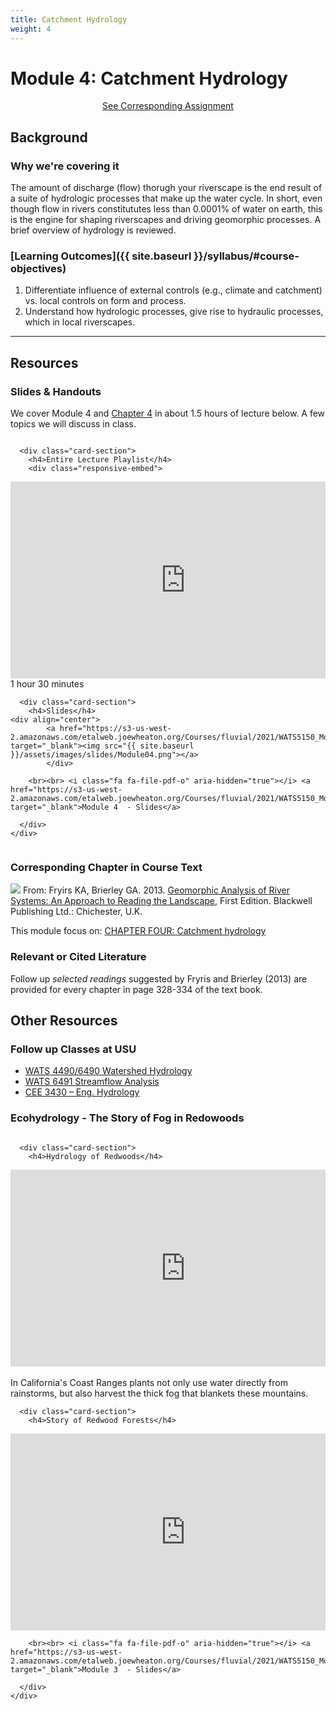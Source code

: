 ```yaml
---
title: Catchment Hydrology
weight: 4
---
```

# Module 4: Catchment Hydrology

<div align="center">
<a class="button secondary" href="{{ site.baseurl }}/Assignments/module-04_bingo.html"><i class="fa fa-share" aria-hidden="true"></i> See Corresponding Assignment <i class="fa fa-leanpub" aria-hidden="true"></i></a></div>

## Background

### Why we're covering it

The amount of discharge (flow) thorugh your riverscape is the end result of a suite of hydrologic processes that make up the water cycle. In short, even though flow in rivers constitututes less than 0.0001% of water on earth, this is the engine for shaping riverscapes and driving geomorphic processes. A brief overview of hydrology is reviewed. 

### [Learning Outcomes]({{ site.baseurl }}/syllabus/#course-objectives)

1. Differentiate influence of external controls (e.g., climate and catchment) vs. local controls on form and process. 
2. Understand how hydrologic processes, give rise to hydraulic processes, which in local riverscapes.


------

## Resources

### Slides & Handouts
We cover Module 4 and [Chapter 4](https://ebookcentral-proquest-com.dist.lib.usu.edu/lib/usu/reader.action?docID=1032536&ppg=60)  in about 1.5 hours of lecture below. A few topics we will discuss in class. 

<div class="row small-up-2 medium-up-2">


  <div class="column">
    <div class="card">


      <div class="card-section">
        <h4>Entire Lecture Playlist</h4>
        <div class="responsive-embed"> 

<iframe width="560" height="315" src="https://www.youtube.com/embed/videoseries?list=PL0ZiZg4rilzKChBdzwkmdrwW5bU8pMbnd" frameborder="0" allow="autoplay; encrypted-media" allowfullscreen></iframe>
<br>


</div>
<i class="fa fa-clock-o" aria-hidden="true"></i> 1 hour 30 minutes <i class="fa fa-youtube-play" aria-hidden="true"></i>
      </div>
    </div>
  </div>

  <div class="column">
    <div class="card">


      <div class="card-section">
        <h4>Slides</h4>
    <div align="center">
        	<a href="https://s3-us-west-2.amazonaws.com/etalweb.joewheaton.org/Courses/fluvial/2021/WATS5150_Module_04_Hydrology.pdf" target="_blank"><img src="{{ site.baseurl }}/assets/images/slides/Module04.png"></a>
        	</div>
        
        <br><br> <i class="fa fa-file-pdf-o" aria-hidden="true"></i> <a href="https://s3-us-west-2.amazonaws.com/etalweb.joewheaton.org/Courses/fluvial/2021/WATS5150_Module_04_Hydrology.pdf" target="_blank">Module 4  - Slides</a>
        
      </div>
    </div>

  </div>
</div>

### Corresponding Chapter in Course Text
<a href="https://www.wiley.com/en-au/Geomorphic+Analysis+of+River+Systems%3A+An+Approach+to+Reading+the+Landscape-p-9781405192743"><img class="float-right" src="{{ site.baseurl }}/assets/images/covers/ReadingLandscape.png"></a>  From:
Fryirs KA, Brierley GA. 2013. [Geomorphic Analysis of River Systems: An Approach to Reading the Landscape](https://www.wiley.com/en-au/Geomorphic+Analysis+of+River+Systems%3A+An+Approach+to+Reading+the+Landscape-p-9781405192743), First Edition.  Blackwell Publishing Ltd.: Chichester, U.K.

This module focus on:  [CHAPTER FOUR: Catchment hydrology](https://ebookcentral-proquest-com.dist.lib.usu.edu/lib/usu/reader.action?docID=1032536&ppg=60)



### Relevant or Cited Literature
Follow up *selected readings* suggested by Fryris and Brierley (2013) are provided for every chapter in page 328-334 of the text book. 



## Other Resources

### Follow up Classes at USU
- [WATS 4490/6490 Watershed Hydrology](https://qcnr.usu.edu/pdfs/syllabi/WATS_4490_6490_6491_SWH_syllabus_2020_final.pdf)
- [WATS 6491 Streamflow Analysis](https://qcnr.usu.edu/pdfs/syllabi/WATS_4490_6490_6491_SWH_syllabus_2020_final.pdf)
- [CEE 3430 – Eng. Hydrology](https://catalog.usu.edu/preview_course_nopop.php?catoid=12&coid=88369)


### Ecohydrology - The Story of Fog in Redowoods

<div class="row small-up-2 medium-up-2">


  <div class="column">
    <div class="card">


      <div class="card-section">
        <h4>Hydrology of Redwoods</h4>
<div class="responsive-embed"><iframe width="560" height="315" src="https://www.youtube.com/embed/_fnp0x5Ghaw?start=61" frameborder="0" allow="accelerometer; autoplay; clipboard-write; encrypted-media; gyroscope; picture-in-picture" allowfullscreen></iframe></div><br>
 In California's Coast Ranges plants not only use water directly from rainstorms, but also harvest the thick fog that blankets these mountains.  <i class="fa fa-youtube-play" aria-hidden="true"></i>
      </div>
    </div>
  </div>

  <div class="column">
    <div class="card">


      <div class="card-section">
        <h4>Story of Redwood Forests</h4>
<div class="responsive-embed">
<iframe width="560" height="315" src="https://www.youtube.com/embed/QkW88w9o5lU" frameborder="0" allow="accelerometer; autoplay; clipboard-write; encrypted-media; gyroscope; picture-in-picture" allowfullscreen></iframe></div>

        <br><br> <i class="fa fa-file-pdf-o" aria-hidden="true"></i> <a href="https://s3-us-west-2.amazonaws.com/etalweb.joewheaton.org/Courses/fluvial/2021/WATS5150_Module_03_CatchmentControls.pdf" target="_blank">Module 3  - Slides</a>
        
      </div>
    </div>

  </div>
</div>



